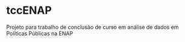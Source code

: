 # tccENAP
Projeto para trabalho de conclusão de curso em análise de dados em Políticas Públicas na ENAP
